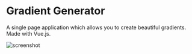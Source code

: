 # Gradient Generator
A single page application which allows you to create beautiful gradients. Made with Vue.js.

![screenshot](https://i.imgur.com/CzDJRHt.png)